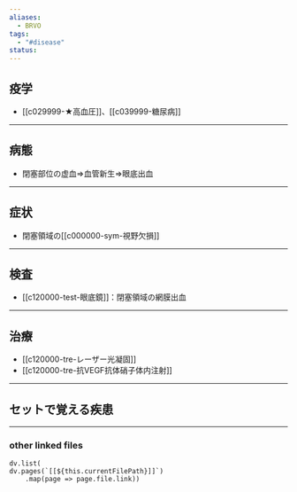 ```yaml
---
aliases:
  - BRVO
tags:
  - "#disease"
status:
---
```

## 疫学
- [[c029999-★高血圧]]、[[c039999-糖尿病]]
---
## 病態
- 閉塞部位の虚血⇒血管新生⇒眼底出血
---
## 症状
- 閉塞領域の[[c000000-sym-視野欠損]]
---
## 検査
- [[c120000-test-眼底鏡]]：閉塞領域の網膜出血
---
## 治療
- [[c120000-tre-レーザー光凝固]]
- [[c120000-tre-抗VEGF抗体硝子体内注射]]
---
## セットで覚える疾患
---
### other linked files
```dataviewjs
dv.list(
dv.pages(`[[${this.currentFilePath}]]`)
	.map(page => page.file.link))
```
